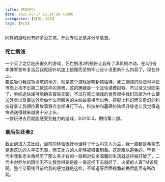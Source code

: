 ```yaml
---
title: 游戏纪行
date: 2025-03-17 11:24:00 +0800
categories: [日常, ACG]
tags: [ACG]
---
```


同样的游戏也有好多没完坑，开此专栏记录并分享感想。

### 死亡搁浅
一个买了之后吃灰很久的游戏，死亡搁浅2的预告让我有了填坑的冲动，在3月份本博客宣布复活后我就因补坑加上接踵而至的毕业设计没更新什么内容了，现在补上。  
要说吸引我成功填坑的地方，就是这个游戏足够新颖独特，死亡搁浅的玩法可以说市面上找不出第二款这样的游戏，这的确就是一个送快递模拟器。不过话又说回来了，单纯送快递可能确实容易无聊，不过在死亡搁浅的世界观中我们玩家为什么要送外卖以及要送外卖做什么所服务的主线故事相当出色，搭配上科幻而又奇幻的科技背景让我期待着故事将会怎样进行下去，科技树和基建的陆续升级也让我觉得送快递送得越来越爽十分上头。  
一款玩进去后就能感受到魅力的游戏，9.0/10.0，期待第二部。  

### 最后生还者2
截止到进入艾比线，目前的体验很好地诠释了什么叫先入为主，我一直都是希望杰克逊这边的人平安无事，而艾比方的人能够被狠狠制裁。这是难以避免的，毕竟一代中我和老主角经历了那么多才有的一段相对安全温馨的生活就这样被打破了，二代中对乔尔的回忆无不让我觉得要是能一直这样下去就好了，火萤的人真TM该死啊。整个艾莉线目前给我的感觉就是这样，不知道等后面视角转换后能否有所改观。  